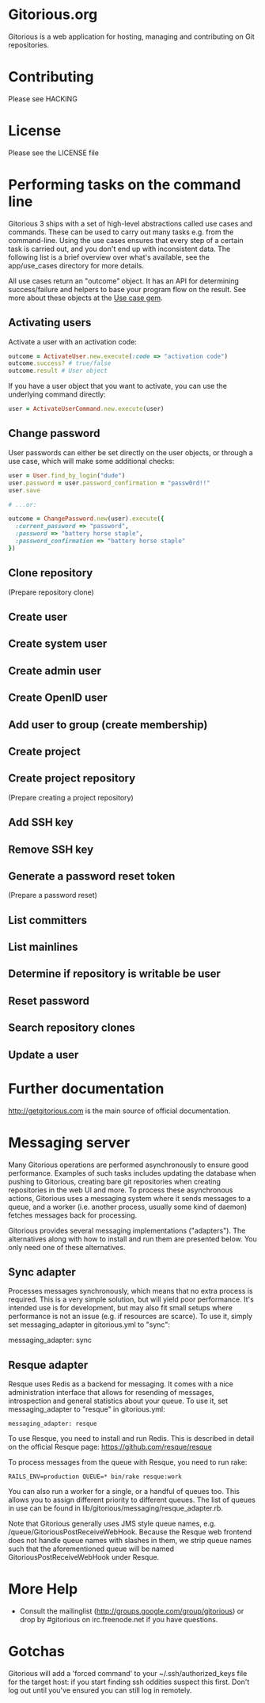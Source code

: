 # Gitorious.org

Gitorious is a web application for hosting, managing and contributing on Git
repositories.

# Contributing

Please see HACKING

# License

Please see the LICENSE file

# Performing tasks on the command line

Gitorious 3 ships with a set of high-level abstractions called use cases and
commands. These can be used to carry out many tasks e.g. from the command-line.
Using the use cases ensures that every step of a certain task is carried out,
and you don't end up with inconsistent data. The following list is a brief
overview over what's available, see the app/use_cases directory for more
details.

All use cases return an "outcome" object. It has an API for determining
success/failure and helpers to base your program flow on the result. See more
about these objects at the [Use case gem](http://github.com/cjohansen/use_case).

## Activating users

Activate a user with an activation code:

```rb
outcome = ActivateUser.new.execute(:code => "activation code")
outcome.success? # true/false
outcome.result # User object
```

If you have a user object that you want to activate, you can use the underlying
command directly:

```rb
user = ActivateUserCommand.new.execute(user)
```

## Change password

User passwords can either be set directly on the user objects, or through a use
case, which will make some additional checks:

```rb
user = User.find_by_login("dude")
user.password = user.password_confirmation = "passw0rd!!"
user.save

# ...or:

outcome = ChangePassword.new(user).execute({
  :current_password => "password",
  :password => "battery horse staple",
  :password_confirmation => "battery horse staple"
})
```

## Clone repository

(Prepare repository clone)

## Create user

## Create system user

## Create admin user

## Create OpenID user

## Add user to group (create membership)

## Create project

## Create project repository

(Prepare creating a project repository)

## Add SSH key

## Remove SSH key

## Generate a password reset token

(Prepare a password reset)

## List committers

## List mainlines

## Determine if repository is writable be user

## Reset password

## Search repository clones

## Update a user

# Further documentation

http://getgitorious.com is the main source of official documentation.

# Messaging server

Many Gitorious operations are performed asynchronously to ensure good
performance. Examples of such tasks includes updating the database when pushing
to Gitorious, creating bare git repositories when creating repositories in the
web UI and more. To process these asynchronous actions, Gitorious uses a
messaging system where it sends messages to a queue, and a worker (i.e. another
process, usually some kind of daemon) fetches messages back for processing.

Gitorious provides several messaging implementations ("adapters"). The
alternatives along with how to install and run them are presented below. You
only need one of these alternatives.

## Sync adapter

Processes messages synchronously, which means that no extra process is
required. This is a very simple solution, but will yield poor performance. It's
intended use is for development, but may also fit small setups where performance
is not an issue (e.g. if resources are scarce). To use it, simply set
messaging_adapter in gitorious.yml to "sync":

  messaging_adapter: sync

## Resque adapter

Resque uses Redis as a backend for messaging. It comes with a nice
administration interface that allows for resending of messages, introspection
and general statistics about your queue. To use it, set messaging_adapter to
"resque" in gitorious.yml:

    messaging_adapter: resque

To use Resque, you need to install and run Redis. This is described in detail on
the official Resque page: https://github.com/resque/resque

To process messages from the queue with Resque, you need to run rake:

    RAILS_ENV=production QUEUE=* bin/rake resque:work

You can also run a worker for a single, or a handful of queues too. This allows
you to assign different priority to different queues. The list of queues in use
can be found in lib/gitorious/messaging/resque_adapter.rb.

Note that Gitorious generally uses JMS style queue names, e.g.
/queue/GitoriousPostReceiveWebHook. Because the Resque web frontend does not
handle queue names with slashes in them, we strip queue names such that the
aforementioned queue will be named GitoriousPostReceiveWebHook under Resque.


# More Help

* Consult the mailinglist (http://groups.google.com/group/gitorious) or drop
  by #gitorious on irc.freenode.net if you have questions.


# Gotchas

Gitorious will add a 'forced command' to your ~/.ssh/authorized_keys file for
the target host: if you start finding ssh oddities suspect this first. Don't
log out until you've ensured you can still log in remotely.
